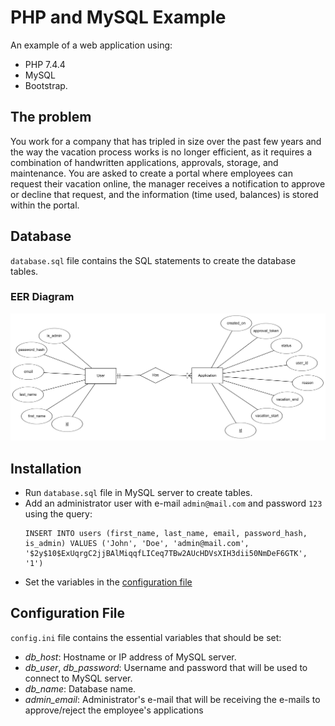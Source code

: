 # PHP and MySQL Example

An example of a web application using:
* PHP 7.4.4
* MySQL
* Bootstrap.


## The problem
You work for a company that has tripled in size over the past few years and the way the vacation process works is no longer efficient, as it requires a combination of handwritten applications, approvals, storage, and maintenance. You are asked to create a portal where employees can request their vacation online, the manager receives a notification to approve or decline that request, and the information (time used, balances) is stored within the portal.


## Database
`database.sql` file contains the SQL statements to create the database tables.

### EER Diagram
![alt text](https://github.com/elgaspar/php-and-mysql-example/blob/master/eer_diagram.png "EER Diagram")


## Installation
* Run `database.sql` file in MySQL server to create tables.
* Add an administrator user with e-mail `admin@mail.com` and password `123` using the query:
    ```
    INSERT INTO users (first_name, last_name, email, password_hash, is_admin) VALUES ('John', 'Doe', 'admin@mail.com', '$2y$10$ExUqrgC2jjBAlMiqqfLICeq7TBw2AUcHDVsXIH3dii50NmDeF6GTK', '1')
    ```
* Set the variables in the [configuration file](#configuration-file)


## Configuration File
`config.ini` file contains the essential variables that should be set:

* *db_host*: Hostname or IP address of MySQL server.
* *db_user*, *db_password*: Username and password that will be used to connect to MySQL server.
* *db_name*: Database name.
* *admin_email*: Administrator's e-mail that will be receiving the e-mails to approve/reject the employee's applications 